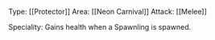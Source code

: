 Type: [[Protector]]
Area: [[Neon Carnival]]
Attack: [[Melee]]

Speciality: Gains health when a Spawnling is spawned.
